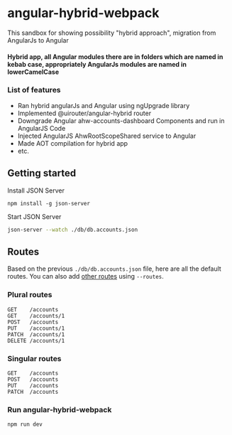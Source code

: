 # angular-hybrid-webpack

This sandbox for showing possibility "hybrid approach", migration from AngularJs to Angular

#### Hybrid app, all Angular modules there are in folders which are named in kebab case, appropriately AngularJs modules are named in lowerCamelCase

### List of features
- Ran hybrid angularJs and Angular using ngUpgrade library
- Implemented @uirouter/angular-hybrid router
- Downgrade Angular ahw-accounts-dashboard Components and 
 run in AngularJS Code
- Injected AngularJS AhwRootScopeShared service to Angular
- Made AOT compilation for hybrid app
- etc.
## Getting started

Install JSON Server

```
npm install -g json-server
```

Start JSON Server

```bash
json-server --watch ./db/db.accounts.json
```
## Routes

Based on the previous `./db/db.accounts.json` file, here are all the default routes. You can also add [other routes](#add-custom-routes) using `--routes`.

### Plural routes

```
GET    /accounts
GET    /accounts/1
POST   /accounts
PUT    /accounts/1
PATCH  /accounts/1
DELETE /accounts/1
```

### Singular routes

```
GET    /accounts
POST   /accounts
PUT    /accounts
PATCH  /accounts
```

### Run angular-hybrid-webpack

```
npm run dev
```
